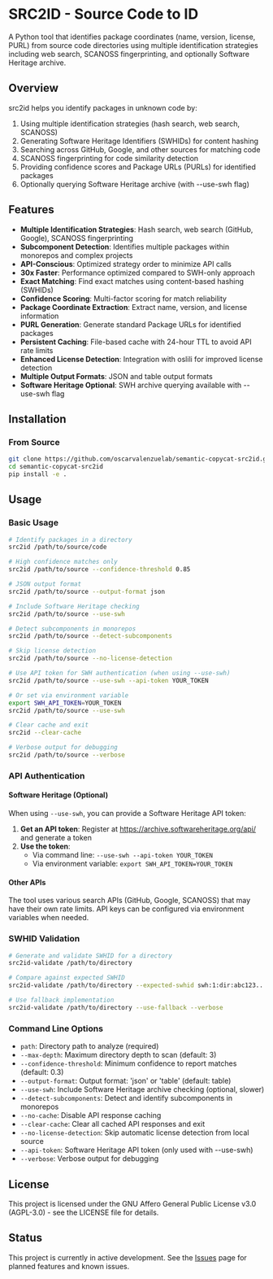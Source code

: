 # SRC2ID - Source Code to ID

A Python tool that identifies package coordinates (name, version, license, PURL) from source code directories using multiple identification strategies including web search, SCANOSS fingerprinting, and optionally Software Heritage archive.

## Overview

src2id helps you identify packages in unknown code by:
1. Using multiple identification strategies (hash search, web search, SCANOSS)
2. Generating Software Heritage Identifiers (SWHIDs) for content hashing
3. Searching across GitHub, Google, and other sources for matching code
4. SCANOSS fingerprinting for code similarity detection
5. Providing confidence scores and Package URLs (PURLs) for identified packages
6. Optionally querying Software Heritage archive (with --use-swh flag)

## Features

- **Multiple Identification Strategies**: Hash search, web search (GitHub, Google), SCANOSS fingerprinting
- **Subcomponent Detection**: Identifies multiple packages within monorepos and complex projects
- **API-Conscious**: Optimized strategy order to minimize API calls
- **30x Faster**: Performance optimized compared to SWH-only approach
- **Exact Matching**: Find exact matches using content-based hashing (SWHIDs)
- **Confidence Scoring**: Multi-factor scoring for match reliability
- **Package Coordinate Extraction**: Extract name, version, and license information
- **PURL Generation**: Generate standard Package URLs for identified packages
- **Persistent Caching**: File-based cache with 24-hour TTL to avoid API rate limits
- **Enhanced License Detection**: Integration with oslili for improved license detection
- **Multiple Output Formats**: JSON and table output formats
- **Software Heritage Optional**: SWH archive querying available with --use-swh flag

## Installation

### From Source

```bash
git clone https://github.com/oscarvalenzuelab/semantic-copycat-src2id.git
cd semantic-copycat-src2id
pip install -e .
```


## Usage

### Basic Usage

```bash
# Identify packages in a directory
src2id /path/to/source/code

# High confidence matches only
src2id /path/to/source --confidence-threshold 0.85

# JSON output format
src2id /path/to/source --output-format json

# Include Software Heritage checking
src2id /path/to/source --use-swh

# Detect subcomponents in monorepos
src2id /path/to/source --detect-subcomponents

# Skip license detection
src2id /path/to/source --no-license-detection

# Use API token for SWH authentication (when using --use-swh)
src2id /path/to/source --use-swh --api-token YOUR_TOKEN

# Or set via environment variable
export SWH_API_TOKEN=YOUR_TOKEN
src2id /path/to/source --use-swh

# Clear cache and exit
src2id --clear-cache

# Verbose output for debugging
src2id /path/to/source --verbose
```

### API Authentication

#### Software Heritage (Optional)
When using `--use-swh`, you can provide a Software Heritage API token:

1. **Get an API token**: Register at https://archive.softwareheritage.org/api/ and generate a token
2. **Use the token**: 
   - Via command line: `--use-swh --api-token YOUR_TOKEN`
   - Via environment variable: `export SWH_API_TOKEN=YOUR_TOKEN`

#### Other APIs
The tool uses various search APIs (GitHub, Google, SCANOSS) that may have their own rate limits. API keys can be configured via environment variables when needed.

### SWHID Validation

```bash
# Generate and validate SWHID for a directory
src2id-validate /path/to/directory

# Compare against expected SWHID
src2id-validate /path/to/directory --expected-swhid swh:1:dir:abc123...

# Use fallback implementation
src2id-validate /path/to/directory --use-fallback --verbose
```

### Command Line Options

- `path`: Directory path to analyze (required)
- `--max-depth`: Maximum directory depth to scan (default: 3)
- `--confidence-threshold`: Minimum confidence to report matches (default: 0.3)
- `--output-format`: Output format: 'json' or 'table' (default: table)
- `--use-swh`: Include Software Heritage archive checking (optional, slower)
- `--detect-subcomponents`: Detect and identify subcomponents in monorepos
- `--no-cache`: Disable API response caching
- `--clear-cache`: Clear all cached API responses and exit
- `--no-license-detection`: Skip automatic license detection from local source
- `--api-token`: Software Heritage API token (only used with --use-swh)
- `--verbose`: Verbose output for debugging

## License

This project is licensed under the GNU Affero General Public License v3.0 (AGPL-3.0) - see the LICENSE file for details.

## Status

This project is currently in active development. See the [Issues](https://github.com/oscarvalenzuelab/semantic-copycat-src2id/issues) page for planned features and known issues.